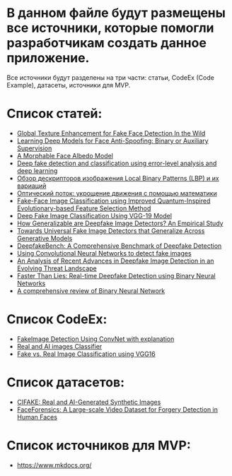 # В данном файле будут размещены все источники, которые помогли разработчикам создать данное приложение.
Все источники будут разделены на три части: статьи, CodeEx (Code Example), датасеты, источники для MVP.

# Список статей:
* [Global Texture Enhancement for Fake Face Detection In the Wild](https://openaccess.thecvf.com/content_CVPR_2020/papers/Liu_Global_Texture_Enhancement_for_Fake_Face_Detection_in_the_Wild_CVPR_2020_paper.pdf)
* [Learning Deep Models for Face Anti-Spoofing: Binary or Auxiliary Supervision](https://openaccess.thecvf.com/content_cvpr_2018/papers/Liu_Learning_Deep_Models_CVPR_2018_paper.pdf)
* [A Morphable Face Albedo Model](https://openaccess.thecvf.com/content_CVPR_2020/papers/Smith_A_Morphable_Face_Albedo_Model_CVPR_2020_paper.pdf)
* [Deep fake detection and classification using error-level analysis and deep learning](https://www.nature.com/articles/s41598-023-34629-3)
* [Обзор дескрипторов изображения Local Binary Patterns (LBP) и их вариаций](https://habr.com/ru/articles/280888/)
* [Оптический поток: укрощение движения с помощью математики](https://habr.com/ru/articles/819345/)
* [Fake-Face Image Classification using Improved Quantum-Inspired Evolutionary-based Feature Selection Method](https://www.researchgate.net/publication/348262777_Fake-Face_Image_Classification_using_Improved_Quantum-Inspired_Evolutionary-based_Feature_Selection_Method)
* [Deep Fake Image Classification Using VGG-19 Model](https://www.iieta.org/journals/isi/paper/10.18280/isi.280228)
* [How Generalizable are Deepfake Image Detectors? An Empirical Study](https://arxiv.org/abs/2308.04177#:~:text=Unfortunately%2C%20existing%20detectors%20struggle%20to,this%20limitation%20can%20be%20addressed.)
* [Towards Universal Fake Image Detectors that Generalize Across Generative Models](https://arxiv.org/abs/2302.10174)
* [DeepfakeBench: A Comprehensive Benchmark of Deepfake Detection](https://arxiv.org/abs/2307.01426)
* [Using Convolutional Neural Networks to detect fake images](https://medium.com/@minafawzi/using-convolutional-neural-network-to-detect-fake-images-b4c536d44dc5)
* [An Analysis of Recent Advances in Deepfake Image Detection in an Evolving Threat Landscape](https://arxiv.org/abs/2404.16212)
* [Faster Than Lies: Real-time Deepfake Detection using Binary Neural Networks](https://arxiv.org/abs/2406.04932)
* [A comprehensive review of Binary Neural Network](https://arxiv.org/abs/2110.06804)

# Список CodeEx:
* [FakeImage Detection Using ConvNet with explanation](https://www.kaggle.com/code/vasunegi1995/fakeimage-detection-using-convnet-with-explanation)
* [Real and AI images Classifier](https://www.kaggle.com/code/sahildanayak/real-and-ai-images-classifier)
* [Fake vs. Real Image Classification using VGG16](https://www.kaggle.com/code/priyasarageorge/fake-vs-real-image-classification-using-vgg16)


# Список датасетов:
* [CIFAKE: Real and AI-Generated Synthetic Images](https://www.kaggle.com/datasets/birdy654/cifake-real-and-ai-generated-synthetic-images)
* [FaceForensics: A Large-scale Video Dataset for Forgery
Detection in Human Faces](https://arxiv.org/pdf/1803.09179v1)

# Список источников для MVP:
* https://www.mkdocs.org/